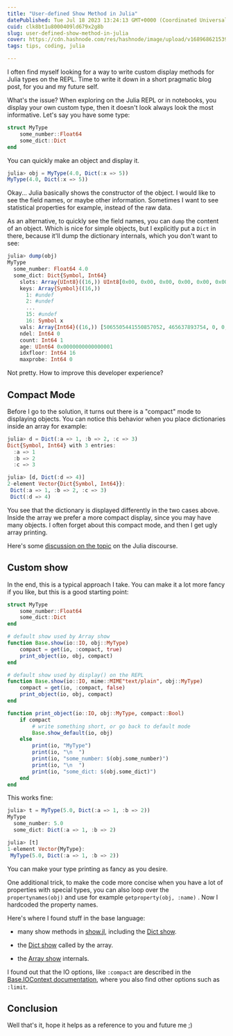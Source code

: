 ```yaml
---
title: "User-defined Show Method in Julia"
datePublished: Tue Jul 18 2023 13:24:13 GMT+0000 (Coordinated Universal Time)
cuid: clk8bt1u8000409ld679x2g8b
slug: user-defined-show-method-in-julia
cover: https://cdn.hashnode.com/res/hashnode/image/upload/v1689686215391/469dd124-564a-4ccf-a118-c1c9f885f6b6.png
tags: tips, coding, julia

---
```


I often find myself looking for a way to write custom display methods for Julia types on the REPL. Time to write it down in a short pragmatic blog post, for you and my future self.

What's the issue? When exploring on the Julia REPL or in notebooks, you display your own custom type, then it doesn't look always look the most informative. Let's say you have some type:

```julia
struct MyType
    some_number::Float64
    some_dict::Dict
end
```

You can quickly make an object and display it.

```julia
julia> obj = MyType(4.0, Dict(:x => 5))
MyType(4.0, Dict(:x => 5))
```

Okay... Julia basically shows the constructor of the object. I would like to see the field names, or maybe other information. Sometimes I want to see statistical properties for example, instead of the raw data.

As an alternative, to quickly see the field names, you can `dump` the content of an object. Which is nice for simple objects, but I explicitly put a `Dict` in there, because it'll dump the dictionary internals, which you don't want to see:

```julia
julia> dump(obj)
MyType
  some_number: Float64 4.0
  some_dict: Dict{Symbol, Int64}
    slots: Array{UInt8}((16,)) UInt8[0x00, 0x00, 0x00, 0x00, 0x00, 0x00, 0x00, 0x00, 0x00, 0x00, 0x00, 0x00, 0x00, 0x00, 0x00, 0x82]
    keys: Array{Symbol}((16,))
      1: #undef
      2: #undef
      ...
      15: #undef
      16: Symbol x
    vals: Array{Int64}((16,)) [5065505441550857052, 465637893754, 0, 0, 0, 0, 0, 0, 0, 0, 0, 0, 0, 0, 0, 5]
    ndel: Int64 0
    count: Int64 1
    age: UInt64 0x0000000000000001
    idxfloor: Int64 16
    maxprobe: Int64 0
```

Not pretty. How to improve this developer experience?

## Compact Mode

Before I go to the solution, it turns out there is a "compact" mode to displaying objects. You can notice this behavior when you place dictionaries inside an array for example:

```julia
julia> d = Dict(:a => 1, :b => 2, :c => 3)
Dict{Symbol, Int64} with 3 entries:
  :a => 1
  :b => 2
  :c => 3

julia> [d, Dict(:d => 4)]
2-element Vector{Dict{Symbol, Int64}}:
 Dict(:a => 1, :b => 2, :c => 3)
 Dict(:d => 4)
```

You see that the dictionary is displayed differently in the two cases above. Inside the array we prefer a more compact display, since you may have many objects. I often forget about this compact mode, and then I get ugly array printing.

Here's some [discussion on the topic](https://discourse.julialang.org/t/show-and-showcompact-on-custom-types/8493) on the Julia discourse.

## Custom show

In the end, this is a typical approach I take. You can make it a lot more fancy if you like, but this is a good starting point:

```julia
struct MyType
    some_number::Float64
    some_dict::Dict
end

# default show used by Array show
function Base.show(io::IO, obj::MyType)
    compact = get(io, :compact, true)
    print_object(io, obj, compact)
end

# default show used by display() on the REPL
function Base.show(io::IO, mime::MIME"text/plain", obj::MyType)
    compact = get(io, :compact, false)
    print_object(io, obj, compact)
end

function print_object(io::IO, obj::MyType, compact::Bool)
    if compact
        # write something short, or go back to default mode
        Base.show_default(io, obj)
    else
        print(io, "MyType")
        print(io, "\n  ")
        print(io, "some_number: $(obj.some_number)")
        print(io, "\n  ")
        print(io, "some_dict: $(obj.some_dict)")
    end
end
```

This works fine:

```julia
julia> t = MyType(5.0, Dict(:a => 1, :b => 2))
MyType
  some_number: 5.0
  some_dict: Dict(:a => 1, :b => 2)

julia> [t]
1-element Vector{MyType}:
 MyType(5.0, Dict(:a => 1, :b => 2))
```

You can make your type printing as fancy as you desire.

One additional trick, to make the code more concise when you have a lot of properties with special types, you can also loop over the `propertynames(obj)` and use for example `getproperty(obj, :name)` . Now I hardcoded the property names.

Here's where I found stuff in the base language:

* many show methods in [show.jl](https://github.com/JuliaLang/julia/blob/master/base/show.jl), including the [Dict show](https://github.com/JuliaLang/julia/blob/master/base/show.jl#L147).
    
* the [Dict show](https://github.com/JuliaLang/julia/blob/master/base/dict.jl#L3) called by the array.
    
* the [Array show](https://github.com/JuliaLang/julia/blob/master/base/arrayshow.jl) internals.
    

I found out that the IO options, like `:compact` are described in the [Base.IOContext documentation](https://docs.julialang.org/en/v1/base/io-network/#Base.IOContext-Tuple{IO,%20Pair}), where you also find other options such as `:limit`.

## Conclusion

Well that's it, hope it helps as a reference to you and future me ;)